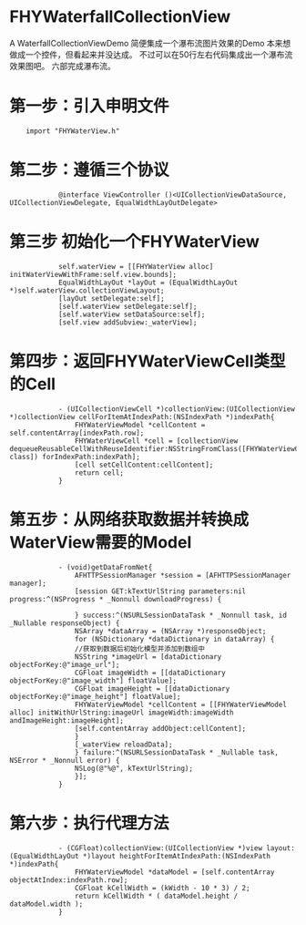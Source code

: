 # FHYWaterfallCollectionView
A WaterfallCollectionViewDemo
简便集成一个瀑布流图片效果的Demo
本来想做成一个控件，但看起来并没达成。
不过可以在50行左右代码集成出一个瀑布流效果图吧。
六部完成瀑布流。

# 第一步：引入申明文件
        import "FHYWaterView.h"

# 第二步：遵循三个协议
                @interface ViewController ()<UICollectionViewDataSource, UICollectionViewDelegate, EqualWidthLayOutDelegate>

# 第三步 初始化一个FHYWaterView
                self.waterView = [[FHYWaterView alloc] initWaterViewWithFrame:self.view.bounds];
                EqualWidthLayOut *layOut = (EqualWidthLayOut *)self.waterView.collectionViewLayout;
                [layOut setDelegate:self];
                [self.waterView setDelegate:self];
                [self.waterView setDataSource:self];
                [self.view addSubview:_waterView];


# 第四步：返回FHYWaterViewCell类型的Cell
                - (UICollectionViewCell *)collectionView:(UICollectionView *)collectionView cellForItemAtIndexPath:(NSIndexPath *)indexPath{
                    FHYWaterViewModel *cellContent = self.contentArray[indexPath.row];
                    FHYWaterViewCell *cell = [collectionView dequeueReusableCellWithReuseIdentifier:NSStringFromClass([FHYWaterViewCell class]) forIndexPath:indexPath];
                    [cell setCellContent:cellContent];
                    return cell;
                }

# 第五步：从网络获取数据并转换成WaterView需要的Model
                - (void)getDataFromNet{
                    AFHTTPSessionManager *session = [AFHTTPSessionManager manager];
                    [session GET:kTextUrlString parameters:nil progress:^(NSProgress * _Nonnull downloadProgress) {

                    } success:^(NSURLSessionDataTask * _Nonnull task, id  _Nullable responseObject) {
                    NSArray *dataArray = (NSArray *)responseObject;
                    for (NSDictionary *dataDictionary in dataArray) {
                    //获取到数据后初始化模型并添加到数组中
                    NSString *imageUrl = [dataDictionary objectForKey:@"image_url"];
                    CGFloat imageWidth = [[dataDictionary objectForKey:@"image_width"] floatValue];
                    CGFloat imageHeight = [[dataDictionary objectForKey:@"image_height"] floatValue];
                    FHYWaterViewModel *cellContent = [[FHYWaterViewModel alloc] initWithUrlString:imageUrl imageWidth:imageWidth andImageHeight:imageHeight];
                    [self.contentArray addObject:cellContent];
                    }
                    [_waterView reloadData];
                    } failure:^(NSURLSessionDataTask * _Nullable task, NSError * _Nonnull error) {
                    NSLog(@"%@", kTextUrlString);
                    }];
                }



# 第六步：执行代理方法
                - (CGFloat)collectionView:(UICollectionView *)view layout:(EqualWidthLayOut *)layout heightForItemAtIndexPath:(NSIndexPath *)indexPath{
                    FHYWaterViewModel *dataModel = [self.contentArray objectAtIndex:indexPath.row];
                    CGFloat kCellWidth = (kWidth - 10 * 3) / 2;
                    return kCellWidth * ( dataModel.height / dataModel.width );
                }
